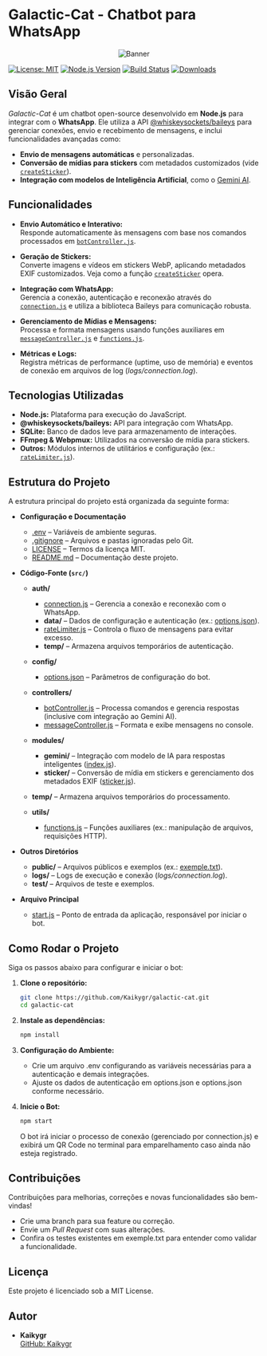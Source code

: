 # Galactic-Cat - Chatbot para WhatsApp

<p align="center">
  <img src="https://static.tumblr.com/f76d0c37c94757b5b0c3cceb73a1664b/ftrdqzb/cZSorgwba/tumblr_static_tumblr_static_akjaybqi5ggg8o4sgwowggogc_640.gif" alt="Banner">
</p>

[![License: MIT](https://img.shields.io/badge/License-MIT-yellow.svg)](LICENSE)
[![Node.js Version](https://img.shields.io/badge/Node.js-%3E=14-blue.svg)](https://nodejs.org/)
[![Build Status](https://img.shields.io/badge/build-passing-brightgreen.svg)]()
[![Downloads](https://img.shields.io/badge/downloads-1K+-blue.svg)]()

## Visão Geral

_Galactic-Cat_ é um chatbot open-source desenvolvido em **Node.js** para integrar com o **WhatsApp**. Ele utiliza a API [@whiskeysockets/baileys](https://www.npmjs.com/package/@whiskeysockets/baileys) para gerenciar conexões, envio e recebimento de mensagens, e inclui funcionalidades avançadas como:
- **Envio de mensagens automáticas** e personalizadas.
- **Conversão de mídias para stickers** com metadados customizados (vide [`createSticker`](src/modules/sticker/sticker.js)).
- **Integração com modelos de Inteligência Artificial**, como o [Gemini AI](src/modules/gemini/index.js).

## Funcionalidades

- **Envio Automático e Interativo:**  
  Responde automaticamente às mensagens com base nos comandos processados em [`botController.js`](src/controllers/botController.js).

- **Geração de Stickers:**  
  Converte imagens e vídeos em stickers WebP, aplicando metadados EXIF customizados. Veja como a função [`createSticker`](src/modules/sticker/sticker.js) opera.

- **Integração com WhatsApp:**  
  Gerencia a conexão, autenticação e reconexão através do [`connection.js`](src/auth/connection.js) e utiliza a biblioteca Baileys para comunicação robusta.

- **Gerenciamento de Mídias e Mensagens:**  
  Processa e formata mensagens usando funções auxiliares em [`messageController.js`](src/controllers/messageController.js) e [`functions.js`](src/utils/functions.js).

- **Métricas e Logs:**  
  Registra métricas de performance (uptime, uso de memória) e eventos de conexão em arquivos de log (*logs/connection.log*).

## Tecnologias Utilizadas

- **Node.js:** Plataforma para execução do JavaScript.
- **@whiskeysockets/baileys:** API para integração com WhatsApp.
- **SQLite:** Banco de dados leve para armazenamento de interações.
- **FFmpeg & Webpmux:** Utilizados na conversão de mídia para stickers.
- **Outros:** Módulos internos de utilitários e configuração (ex.: [`rateLimiter.js`](src/auth/rateLimiter.js)).

## Estrutura do Projeto

A estrutura principal do projeto está organizada da seguinte forma:

- **Configuração e Documentação**  
  - [.env](.env) – Variáveis de ambiente seguras.  
  - [.gitignore](.gitignore) – Arquivos e pastas ignoradas pelo Git.  
  - [LICENSE](LICENSE) – Termos da licença MIT.  
  - [README.md](README.md) – Documentação deste projeto.

- **Código-Fonte (`src/`)**  
  - **auth/**  
    - [connection.js](src/auth/connection.js) – Gerencia a conexão e reconexão com o WhatsApp.  
    - **data/** – Dados de configuração e autenticação (ex.: [options.json](src/auth/data/options.json)).  
    - [rateLimiter.js](src/auth/rateLimiter.js) – Controla o fluxo de mensagens para evitar excesso.  
    - **temp/** – Armazena arquivos temporários de autenticação.
    
  - **config/**  
    - [options.json](src/config/options.json) – Parâmetros de configuração do bot.
    
  - **controllers/**  
    - [botController.js](src/controllers/botController.js) – Processa comandos e gerencia respostas (inclusive com integração ao Gemini AI).  
    - [messageController.js](src/controllers/messageController.js) – Formata e exibe mensagens no console.
    
  - **modules/**  
    - **gemini/** – Integração com modelo de IA para respostas inteligentes ([index.js](src/modules/gemini/index.js)).  
    - **sticker/** – Conversão de mídia em stickers e gerenciamento dos metadados EXIF ([sticker.js](src/modules/sticker/sticker.js)).
    
  - **temp/** – Armazena arquivos temporários do processamento.
  - **utils/**  
    - [functions.js](src/utils/functions.js) – Funções auxiliares (ex.: manipulação de arquivos, requisições HTTP).

- **Outros Diretórios**  
  - **public/** – Arquivos públicos e exemplos (ex.: [exemple.txt](public/exemple.txt)).  
  - **logs/** – Logs de execução e conexão (*logs/connection.log*).  
  - **test/** – Arquivos de teste e exemplos.

- **Arquivo Principal**  
  - [start.js](start.js) – Ponto de entrada da aplicação, responsável por iniciar o bot.

## Como Rodar o Projeto

Siga os passos abaixo para configurar e iniciar o bot:

1. **Clone o repositório:**

   ```bash
   git clone https://github.com/Kaikygr/galactic-cat.git
   cd galactic-cat
   ```

2. **Instale as dependências:**

   ```bash
   npm install
   ```

3. **Configuração do Ambiente:**

   - Crie um arquivo .env configurando as variáveis necessárias para a autenticação e demais integrações.
   - Ajuste os dados de autenticação em options.json e options.json conforme necessário.

4. **Inicie o Bot:**

   ```bash
   npm start
   ```

   O bot irá iniciar o processo de conexão (gerenciado por connection.js) e exibirá um QR Code no terminal para emparelhamento caso ainda não esteja registrado.

## Contribuições

Contribuições para melhorias, correções e novas funcionalidades são bem-vindas!

- Crie uma branch para sua feature ou correção.
- Envie um *Pull Request* com suas alterações.
- Confira os testes existentes em exemple.txt para entender como validar a funcionalidade.

## Licença

Este projeto é licenciado sob a MIT License.

## Autor

- **Kaikygr**  
  [GitHub: Kaikygr](https://github.com/Kaikygr)